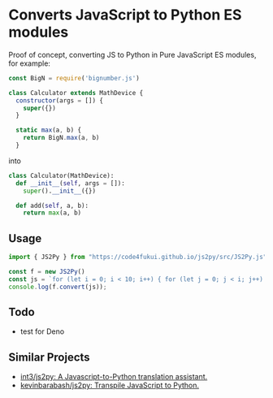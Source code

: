 # Converts JavaScript to Python ES modules

Proof of concept, converting JS to Python in Pure JavaScript ES modules, for example:

```js
const BigN = require('bignumber.js')

class Calculator extends MathDevice {
  constructor(args = []) {
    super({})
  }

  static max(a, b) {
    return BigN.max(a, b)
  }
```

into 

```py
class Calculator(MathDevice):
  def __init__(self, args = []):
    super().__init__({})

  def add(self, a, b):
    return max(a, b)
```

## Usage

```js
import { JS2Py } from "https://code4fukui.github.io/js2py/src/JS2Py.js";

const f = new JS2Py()
const js = `for (let i = 0; i < 10; i++) { for (let j = 0; j < i; j++) { i + j }}`;
console.log(f.convert(js));
```

## Todo

- test for Deno

## Similar Projects

- [int3/js2py: A Javascript-to-Python translation assistant.](https://github.com/int3/js2py)
- [kevinbarabash/js2py: Transpile JavaScript to Python.](https://github.com/kevinbarabash/js2py)
